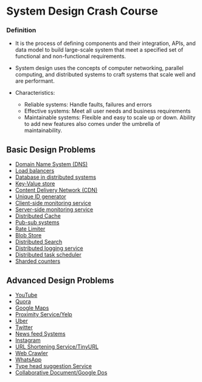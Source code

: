 # System Design Crash Course

### Definition

* It is the process of defining components and their integration, APIs, and data model to build large-scale system that meet a specified set of functional and non-functional requirements.

* System design uses the concepts of computer networking, parallel computing, and distributed systems to craft systems that scale well and are performant.

* Characteristics:
    * Reliable systems: Handle faults, failures and errors
    * Effective systems: Meet all user needs and business requirements
    * Maintainable systems: Flexible and easy to scale up or down. Ability to add new features also comes under the umbrella of maintainability.


## Basic Design Problems

* [Domain Name System (DNS)](./basic-system-design/domain-name-system.md)
* [Load balancers](./basic-system-design/load-balancers.md)
* [Database in distributed systems](./basic-system-design/database-in-distributed-systems.md)
* [Key-Value store](./basic-system-design/key-value-store.md)
* [Content Delivery Network (CDN)](./basic-system-design/content-delivery-network.md)
* [Unique ID generator](./basic-system-design/unique-id-generator.md)
* [Client-side monitoring service](./basic-system-design//unique-id-generator.md)
* [Server-side monitoring service](./basic-system-design/server-side-monitoring-service.md)
* [Distributed Cache](./basic-system-design/distributed-caching.md)
* [Pub-sub systems](./basic-system-design/pub-sub-system.md)
* [Rate Limiter](./basic-system-design/rate-limiter.md)
* [Blob Store](./basic-system-design/blob-store.md)
* [Distributed Search](./basic-system-design/distributed-search.md)
* [Distributed logging service](./basic-system-design/distributed-logging-service.md)
* [Distributed task scheduler](./basic-system-design/distributed-task-scheduler.md)
* [Sharded counters](./basic-system-design/sharded-counters.md)

## Advanced Design Problems

* [YouTube](./advanced-system-design/youtube.md)
* [Quora](./advanced-system-design/quora.md)
* [Google Maps](./advanced-system-design/google-maps.md)
* [Proximity Service/Yelp](./advanced-system-design/proximity-service-yelp.md)
* [Uber](./advanced-system-design/uber.md)
* [Twitter](./advanced-system-design/twitter.md)
* [News feed Systems](./advanced-system-design/news-feed.md)
* [Instagram](./advanced-system-design/instagram.md)
* [URL Shortening Service/TinyURL](./advanced-system-design/url-shortening-service-tinyurl.md)
* [Web Crawler](./advanced-system-design/web-crawler.md)
* [WhatsApp](./advanced-system-design/web-crawler.md)
* [Type head suggestion Service](./advanced-system-design/typehead-suggestion-service.md)
* [Collaborative Document/Google Dos](./advanced-system-design/collaborative-document-google-docs.md)